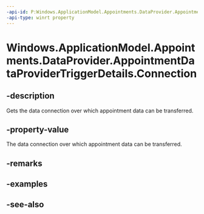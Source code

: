 ----api-id: P:Windows.ApplicationModel.Appointments.DataProvider.AppointmentDataProviderTriggerDetails.Connection
-api-type: winrt property
---<!-- Property syntaxpublic Windows.ApplicationModel.Appointments.DataProvider.AppointmentDataProviderConnection Connection { get; }--># Windows.ApplicationModel.Appointments.DataProvider.AppointmentDataProviderTriggerDetails.Connection## -descriptionGets the data connection over which appointment data can be transferred.## -property-valueThe data connection over which appointment data can be transferred.## -remarks## -examples## -see-also